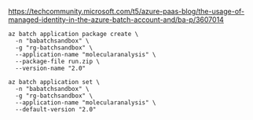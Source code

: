 

https://techcommunity.microsoft.com/t5/azure-paas-blog/the-usage-of-managed-identity-in-the-azure-batch-account-and/ba-p/3607014


```
az batch application package create \
  -n "babatchsandbox" \
  -g "rg-batchsandbox" \
  --application-name "molecularanalysis" \
  --package-file run.zip \
  --version-name "2.0"

az batch application set \
  -n "babatchsandbox" \
  -g "rg-batchsandbox" \
  --application-name "molecularanalysis" \
  --default-version "2.0"
```
